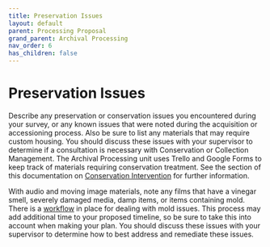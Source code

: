 ```yaml
---
title: Preservation Issues
layout: default
parent: Processing Proposal
grand_parent: Archival Processing
nav_order: 6
has_children: false
---
```

# Preservation Issues
Describe any preservation or conservation issues you encountered during your survey, or any known issues that were noted during the acquisition or accessioning process. Also be sure to list any materials that may require custom housing. You should discuss these issues with your supervisor to determine if a consultation is necessary with Conservation or Collection Management. The Archival Processing unit uses Trello and Google Forms to keep track of materials requiring conservation treatment. See the section of this documentation on [Conservation Intervention]() for further information.

With audio and moving image materials, note any films that have a vinegar smell, severely damaged media, damp items, or items containing mold. There is a [workflow]() in place for dealing with mold issues. This process may add additional time to your proposed timeline, so be sure to take this into account when making your plan. You should discuss these issues with your supervisor to determine how to best address and remediate these issues.